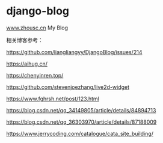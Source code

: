 # django-blog
www.zhousc.cn     My Blog

相关博客参考：

https://github.com/liangliangyy/DjangoBlog/issues/214

https://aihug.cn/

https://chenyinren.top/

https://github.com/stevenjoezhang/live2d-widget

https://www.fghrsh.net/post/123.html

https://blog.csdn.net/qq_34149805/article/details/84894713

https://blog.csdn.net/qq_36303970/article/details/87188009

https://www.jerrycoding.com/catalogue/cata_site_building/
